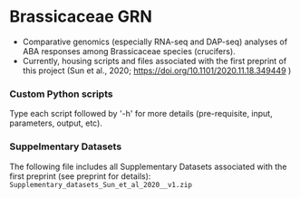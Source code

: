 # Brassicaceae GRN
- Comparative genomics (especially RNA-seq and DAP-seq) analyses of ABA responses among Brassicaceae species (crucifers).  
- Currently, housing scripts and files associated with the first preprint of this project (Sun et al., 2020; https://doi.org/10.1101/2020.11.18.349449 )

### Custom Python scripts
Type each script followed by '-h' for more details (pre-requisite, input, parameters, output, etc).

### Suppelmentary Datasets
The following file includes all Supplementary Datasets associated with the first preprint (see preprint for details): 
`Supplementary_datasets_Sun_et_al_2020__v1.zip`
